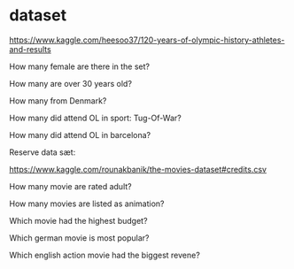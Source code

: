 # dataset
https://www.kaggle.com/heesoo37/120-years-of-olympic-history-athletes-and-results

How many female are there in the set?

How many are over 30 years old?

How many from Denmark?

How many did attend OL in sport: Tug-Of-War?

How many did attend OL in barcelona?


Reserve data sæt:

https://www.kaggle.com/rounakbanik/the-movies-dataset#credits.csv

How many movie are rated adult?

How many movies are listed as animation? 

Which movie had the highest budget? 

Which german movie is most popular? 

Which english action movie had the biggest revene? 
